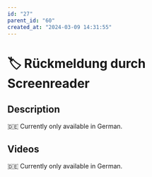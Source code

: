 ```yaml
---
id: "27"
parent_id: "60"
created_at: "2024-03-09 14:31:55"
---
```


# 🏷️ Rückmeldung durch Screenreader

## Description

🇩🇪 Currently only available in German.

## Videos

🇩🇪 Currently only available in German.
